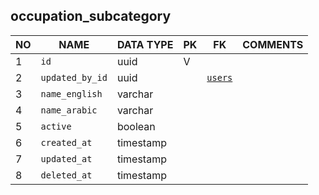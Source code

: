 
occupation_subcategory
----------------------------


NO | NAME | DATA TYPE | PK | FK | COMMENTS
---|------|-----------|----|----|-------------------
1|`id` | uuid | V |  | 
2|`updated_by_id` | uuid |  | [`users`](users.md) | 
3|`name_english` | varchar |  |  | 
4|`name_arabic` | varchar |  |  | 
5|`active` | boolean |  |  | 
6|`created_at` | timestamp |  |  | 
7|`updated_at` | timestamp |  |  | 
8|`deleted_at` | timestamp |  |  | 
